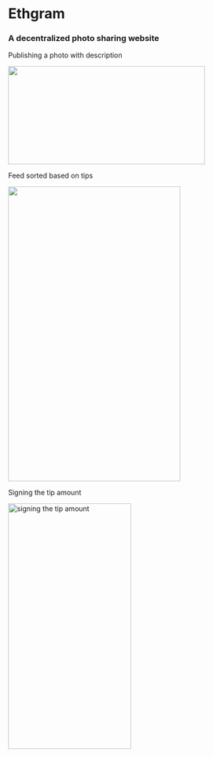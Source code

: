 # Ethgram
 ### A decentralized photo sharing website

Publishing a photo with description 

<img height = 200 width = 400 src = "https://user-images.githubusercontent.com/63549695/169831743-043c3e57-b4a4-4c6d-99a2-0f395f9addc4.png">

Feed sorted based on tips

<img height = 600 width = 350 src = "https://user-images.githubusercontent.com/63549695/169832623-da1af322-7fec-4b75-9261-f906bc1aa8fd.png">

Signing the tip amount

<img alt = "signing the tip amount" height = 500 width = 250 src = "https://user-images.githubusercontent.com/63549695/169831289-fac8ab3d-e99d-41a9-b688-64b0b0453216.png">

